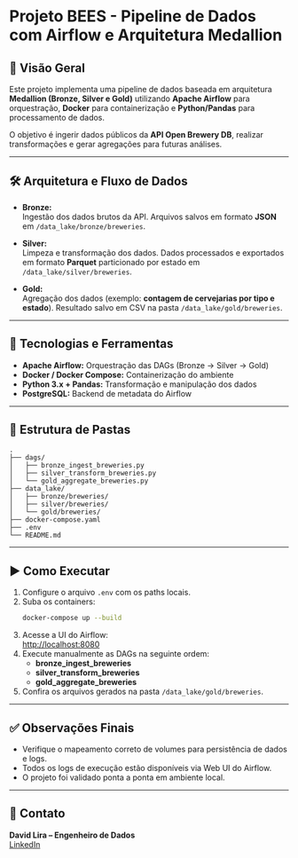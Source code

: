 # Projeto BEES - Pipeline de Dados com Airflow e Arquitetura Medallion

## 📌 Visão Geral

Este projeto implementa uma pipeline de dados baseada em arquitetura **Medallion (Bronze, Silver e Gold)** utilizando **Apache Airflow** para orquestração, **Docker** para containerização e **Python/Pandas** para processamento de dados.

O objetivo é ingerir dados públicos da **API Open Brewery DB**, realizar transformações e gerar agregações para futuras análises.

---

## 🛠️ Arquitetura e Fluxo de Dados

- **Bronze:**  
Ingestão dos dados brutos da API. Arquivos salvos em formato **JSON** em `/data_lake/bronze/breweries`.

- **Silver:**  
Limpeza e transformação dos dados. Dados processados e exportados em formato **Parquet** particionado por estado em `/data_lake/silver/breweries`.

- **Gold:**  
Agregação dos dados (exemplo: **contagem de cervejarias por tipo e estado**). Resultado salvo em CSV na pasta `/data_lake/gold/breweries`.

---

## 🧰 Tecnologias e Ferramentas

- **Apache Airflow:** Orquestração das DAGs (Bronze → Silver → Gold)
- **Docker / Docker Compose:** Containerização do ambiente
- **Python 3.x + Pandas:** Transformação e manipulação dos dados
- **PostgreSQL:** Backend de metadata do Airflow

---

## 📂 Estrutura de Pastas

```
.
├── dags/
│   ├── bronze_ingest_breweries.py
│   ├── silver_transform_breweries.py
│   └── gold_aggregate_breweries.py
├── data_lake/
│   ├── bronze/breweries/
│   ├── silver/breweries/
│   └── gold/breweries/
├── docker-compose.yaml
├── .env
└── README.md
```

---

## ▶️ Como Executar

1. Configure o arquivo `.env` com os paths locais.
2. Suba os containers:  
   ```bash
   docker-compose up --build
   ```
3. Acesse a UI do Airflow:  
   [http://localhost:8080](http://localhost:8080)
4. Execute manualmente as DAGs na seguinte ordem:
   - **bronze_ingest_breweries**
   - **silver_transform_breweries**
   - **gold_aggregate_breweries**
5. Confira os arquivos gerados na pasta `/data_lake/gold/breweries`.

---

## ✅ Observações Finais

- Verifique o mapeamento correto de volumes para persistência de dados e logs.
- Todos os logs de execução estão disponíveis via Web UI do Airflow.
- O projeto foi validado ponta a ponta em ambiente local.

---

## 👤 Contato

**David Lira – Engenheiro de Dados**  
[LinkedIn](https://www.linkedin.com/in/david-a-lira/)
